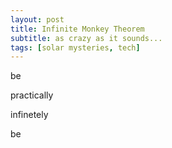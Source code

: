 ```yaml
---
layout: post
title: Infinite Monkey Theorem
subtitle: as crazy as it sounds...
tags: [solar mysteries, tech]
---
```


be

practically 

infinetely 

be

